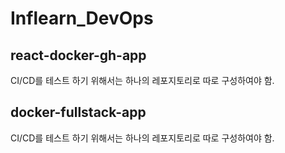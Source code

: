 # Inflearn_DevOps

## **react-docker-gh-app**

CI/CD를 테스트 하기 위해서는 하나의 레포지토리로 따로 구성하여야 함.

## **docker-fullstack-app**

CI/CD를 테스트 하기 위해서는 하나의 레포지토리로 따로 구성하여야 함.
